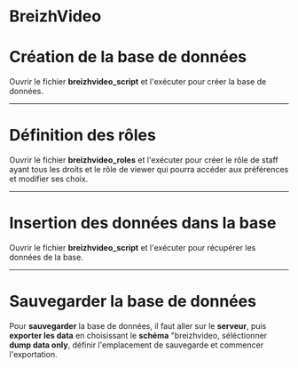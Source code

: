 # BreizhVideo

# Création de la base de données
Ouvrir le fichier **breizhvideo_script** et l'exécuter pour créer la base de données.


---------
# Définition des rôles
Ouvrir le fichier **breizhvideo_roles** et l'exécuter pour créer le rôle de staff ayant tous les droits et le rôle de viewer qui pourra accéder aux préférences et modifier ses choix.


--------
# Insertion des données dans la base
Ouvrir le fichier **breizhvideo_script** et l'exécuter pour récupérer les données de la base. 


--------
# Sauvegarder la base de données
Pour **sauvegarder** la base de données, il faut aller sur le **serveur**, puis **exporter les data** en choisissant le **schéma** "breizhvideo, séléctionner **dump data only**,
définir l'emplacement de sauvegarde et commencer l'exportation.
